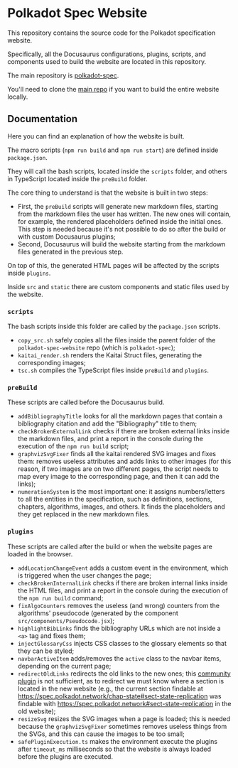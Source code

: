 # Polkadot Spec Website

This repository contains the source code for the Polkadot specification website.

Specifically, all the Docusaurus configurations, plugins, scripts, and components used to build the website are located in this repository.

The main repository is [polkadot-spec](https://github.com/w3f/polkadot-spec).

You'll need to clone the [main repo](https://github.com/w3f/polkadot-spec) if you want to build the entire website locally.

## Documentation

Here you can find an explanation of how the website is built.

The macro scripts (`npm run build` and `npm run start`) are defined inside `package.json`.

They will call the bash scripts, located inside the `scripts` folder, and others in TypeScript located inside the `preBuild` folder.

The core thing to understand is that the website is built in two steps:
- First, the `preBuild` scripts will generate new markdown files, starting from the markdown files the user has written. The new ones will contain, for example, the rendered placeholders defined inside the initial ones. This step is needed because it's not possible to do so after the build or with custom Docusaurus plugins;
- Second, Docusaurus will build the website starting from the markdown files generated in the previous step.

On top of this, the generated HTML pages will be affected by the scripts inside `plugins`. 

Inside `src` and `static` there are custom components and static files used by the website.

### `scripts`

The bash scripts inside this folder are called by the `package.json` scripts.
- `copy_src.sh` safely copies all the files inside the parent folder of the `polkadot-spec-website` repo (which is `polkadot-spec`);
- `kaitai_render.sh` renders the Kaitai Struct files, generating the corresponding images;
- `tsc.sh` compiles the TypeScript files inside `preBuild` and `plugins`.

### `preBuild`

These scripts are called before the Docusaurus build.
- `addBibliographyTitle` looks for all the markdown pages that contain a bibliography citation and add the "Bibliography" title to them;
- `checkBrokenExternalLink` checks if there are broken external links inside the markdown files, and print a report in the console during the execution of the `npm run build` script;
- `graphvizSvgFixer` finds all the kaitai rendered SVG images and fixes them: removes useless attributes and adds links to other images (for this reason, if two images are on two different pages, the script needs to map every image to the corresponding page, and then it can add the links);
- `numerationSystem` is the most important one: it assigns numbers/letters to all the entities in the specification, such as definitions, sections, chapters, algorithms, images, and others. It finds the placeholders and they get replaced in the new markdown files.


### `plugins`

These scripts are called after the build or when the website pages are loaded in the browser.
- `addLocationChangeEvent` adds a custom event in the environment, which is triggered when the user changes the page;
- `checkBrokenInternalLink` checks if there are broken internal links inside the HTML files, and print a report in the console during the execution of the `npm run build` command;
- `fixAlgoCounters` removes the useless (and wrong) counters from the algorithms' pseudocode (generated by the component `src/components/Pseudocode.jsx`);
- `highlightBibLinks` finds the bibliography URLs which are not inside a `<a>` tag and fixes them;
- `injectGlossaryCss` injects CSS classes to the glossary elements so that they can be styled;
- `navbarActiveItem` adds/removes the `active` class to the navbar items, depending on the current page;
- `redirectOldLinks` redirects the old links to the new ones; this [community plugin](https://docusaurus.io/docs/api/plugins/@docusaurus/plugin-client-redirects) is not sufficient, as to redirect we must know where a section is located in the new website (e.g., the current section findable at https://spec.polkadot.network/chap-state#sect-state-replication was findable with https://spec.polkadot.network#sect-state-replication in the old website);
- `resizeSvg` resizes the SVG images when a page is loaded; this is needed because the `graphvizSvgFixer` sometimes removes useless things from the SVGs, and this can cause the images to be too small;
- `safePluginExecution.ts` makes the environment execute the plugins after `timeout_ms` milliseconds so that the website is always loaded before the plugins are executed.